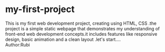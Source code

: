 # my-first-project
This is my first web development project, creating using  HTML, CSS .the project is a simple static webpage that demonstrates my understanding of front-end web development concepts.it includes features like responsive design, basic animation and a clean layout .let's start....<br>
Author:Rubi
